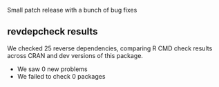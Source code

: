 Small patch release with a bunch of bug fixes

## revdepcheck results

We checked 25 reverse dependencies, comparing R CMD check results across CRAN and dev versions of this package.

 * We saw 0 new problems
 * We failed to check 0 packages
